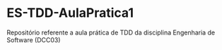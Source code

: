 # ES-TDD-AulaPratica1
Repositório referente a aula prática de TDD da disciplina Engenharia de Software (DCC03)
